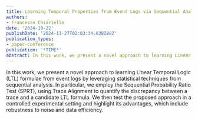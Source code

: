 ```yaml
---
title: Learning Temporal Properties from Event Logs via Sequential Analysis
authors:
- Francesco Chiariello
date: '2024-10-22'
publishDate: '2024-11-27T02:03:34.638288Z'
publication_types:
- paper-conference
publication: '*TIME*'
abstract: In this work, we present a novel approach to learning Linear Temporal Logic (LTL) formulae from event logs by leveraging statistical techniques from sequential analysis. In particular, we employ the Sequential Probability Ratio Test (SPRT), using Trace Alignment to quantify the discrepancy between a trace and a candidate LTL formula. We then test the proposed approach in a controlled experimental setting and highlight its advantages, which include robustness to noise and data efficiency.
---
```

In this work, we present a novel approach to learning Linear Temporal Logic (LTL) formulae from event logs by leveraging statistical techniques from sequential analysis. In particular, we employ the Sequential Probability Ratio Test (SPRT), using Trace Alignment to quantify the discrepancy between a trace and a candidate LTL formula. We then test the proposed approach in a controlled experimental setting and highlight its advantages, which include robustness to noise and data efficiency.